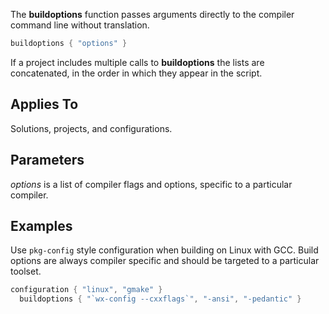 The **buildoptions** function passes arguments directly to the compiler command line without translation.

```lua
buildoptions { "options" }
```

If a project includes multiple calls to **buildoptions** the lists are concatenated, in the order in which they appear in the script.

## Applies To ##

Solutions, projects, and configurations.

## Parameters ##

*options* is a list of compiler flags and options, specific to a particular compiler.

## Examples ##

Use `pkg-config` style configuration when building on Linux with GCC. Build options are always compiler specific and should be targeted to a particular toolset.

```lua
configuration { "linux", "gmake" }
  buildoptions { "`wx-config --cxxflags`", "-ansi", "-pedantic" }
```
